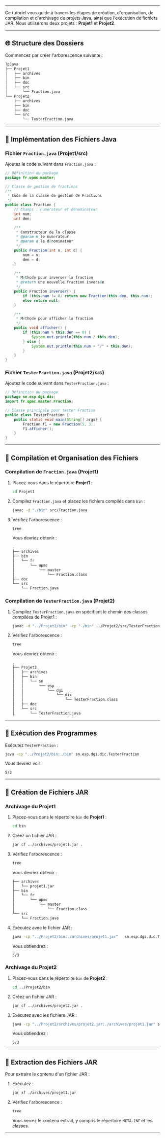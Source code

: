 
---



Ce tutoriel vous guide à travers les étapes de création, d'organisation, de compilation et d'archivage de projets Java, ainsi que l'exécution de fichiers JAR. Nous utiliserons deux projets : **Projet1** et **Projet2**.

---

## 🌐 Structure des Dossiers

Commencez par créer l'arborescence suivante :

```bash
TpJava
├── Projet1
│   ├── archives
│   ├── bin
│   ├── doc
│   └── src
│       └── Fraction.java
└── Projet2
    ├── archives
    ├── bin
    ├── doc
    └── src
        └── TesterFraction.java
```

---

## 🔧 Implémentation des Fichiers Java

### Fichier `Fraction.java` (Projet1/src)

Ajoutez le code suivant dans `Fraction.java` :

```java
// Définition du package
package fr.upmc.master;

// Classe de gestion de fractions
/**
 * Code de la classe de gestion de Fractions
 */
public class Fraction {
    // Champs : numérateur et dénominateur
    int num;
    int den;

    /**
     * Constructeur de la classe
     * @param n le numérateur
     * @param d le dénominateur
     */
    public Fraction(int n, int d) {
        num = n;
        den = d;
    }

    /**
     * Méthode pour inverser la fraction
     * @return une nouvelle fraction inversée
     */
    public Fraction inverser() {
        if (this.num != 0) return new Fraction(this.den, this.num);
        else return null;
    }

    /**
     * Méthode pour afficher la fraction
     */
    public void afficher() {
        if (this.num % this.den == 0) {
            System.out.println(this.num / this.den);
        } else {
            System.out.println(this.num + "/" + this.den);
        }
    }
}
```

### Fichier `TesterFraction.java` (Projet2/src)

Ajoutez le code suivant dans `TesterFraction.java` :

```java
// Définition du package
package sn.esp.dgi.dic;
import fr.upmc.master.Fraction;

// Classe principale pour tester Fraction
public class TesterFraction {
    public static void main(String[] args) {
        Fraction f1 = new Fraction(5, 3);
        f1.afficher();
    }
}
```

---

## 🔧 Compilation et Organisation des Fichiers

### Compilation de `Fraction.java` (Projet1)

1. Placez-vous dans le répertoire **Projet1** :
    
    ```bash
    cd Projet1
    ```
    
2. Compilez `Fraction.java` et placez les fichiers compilés dans `bin` :
    
    ```bash
    javac -d "./bin" src/Fraction.java
    ```
    
3. Vérifiez l'arborescence :
    
    ```bash
    tree
    ```
    
    Vous devriez obtenir :
    
    ```bash
    .
    ├── archives
    ├── bin
    │   └── fr
    │       └── upmc
    │           └── master
    │               └── Fraction.class
    ├── doc
    └── src
        └── Fraction.java
    ```
    

### Compilation de `TesterFraction.java` (Projet2)

1. Compilez `TesterFraction.java` en spécifiant le chemin des classes compilées de Projet1 :
    
    ```bash
    javac -d "../Projet2/bin" -cp "./bin" ../Projet2/src/TesterFraction.java
    ```
    
2. Vérifiez l'arborescence :
    
    ```bash
    tree
    ```
    
    Vous devriez obtenir :
    
    ```bash
    .
    ├── Projet2
    │   ├── archives
    │   ├── bin
    │   │   └── sn
    │   │       └── esp
    │   │           └── dgi
    │   │               └── dic
    │   │                   └── TesterFraction.class
    │   ├── doc
    │   └── src
    │       └── TesterFraction.java
    ```
    

---

## 🔨 Exécution des Programmes

Exécutez `TesterFraction` :

```bash
java -cp "../Projet2/bin:./bin" sn.esp.dgi.dic.TesterFraction
```

Vous devriez voir :

```plaintext
5/3
```

---

## 🔧 Création de Fichiers JAR

### Archivage du Projet1

1. Placez-vous dans le répertoire `bin` de **Projet1** :
    
    ```bash
    cd bin
    ```
    
2. Créez un fichier JAR :
    
    ```bash
    jar cf ../archives/projet1.jar .
    ```
    
3. Vérifiez l'arborescence :
    
    ```bash
    tree
    ```
    
    Vous devriez obtenir :
    
    ```bash
    ├── archives
    │   └── projet1.jar
    ├── bin
    │   └── fr
    │       └── upmc
    │           └── master
    │               └── Fraction.class
    └── src
        └── Fraction.java
    ```
    
4. Exécutez avec le fichier JAR :
    
    ```bash
    java -cp "../Projet2/bin:./archives/projet1.jar"   sn.esp.dgi.dic.TesterFraction
    ```
    
    Vous obtiendrez :
    
    ```plaintext
    5/3
    ```
    

### Archivage du Projet2

1. Placez-vous dans le répertoire `bin` de **Projet2** :
    
    ```bash
    cd ../Projet2/bin
    ```
    
2. Créez un fichier JAR :
    
    ```bash
    jar cf ../archives/projet2.jar .
    ```
    
3. Exécutez avec les fichiers JAR :
    
    ```bash
    java -cp "../Projet2/archives/projet2.jar:./archives/projet1.jar" sn.esp.dgi.dic.TesterFraction
    ```
    
    Vous obtiendrez :
    
    ```plaintext
    5/3
    ```
    

---

## 🔧 Extraction des Fichiers JAR

Pour extraire le contenu d'un fichier JAR :

1. Exécutez :
    
    ```bash
    jar xf ./archives/projet1.jar
    ```
    
2. Vérifiez l'arborescence :
    
    ```bash
    tree
    ```
    
    Vous verrez le contenu extrait, y compris le répertoire `META-INF` et les classes.
    

---
